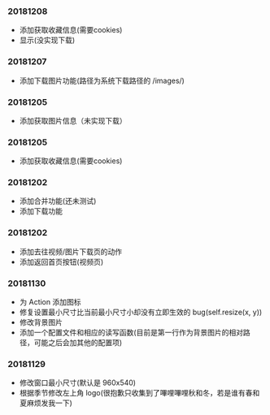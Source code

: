 ### 20181208
- 添加获取收藏信息(需要cookies)
- 显示(没实现下载)

### 20181207
- 添加下载图片功能(路径为系统下载路径的 /images/)

### 20181205
- 添加获取图片信息（未实现下载）

### 20181205
- 添加获取收藏信息(需要cookies)

### 20181202
- 添加合并功能(还未测试)
- 添加下载功能

### 20181202
- 添加去往视频/图片下载页的动作
- 添加返回首页按钮(视频页)

### 20181130
- 为 Action 添加图标
- 修复设置最小尺寸比当前最小尺寸小却没有立即生效的 bug(self.resize(x, y))
- 修改背景图片
- 添加一个配置文件和相应的读写函数(目前是第一行作为背景图片的相对路径，可能之后会加其他的配置项)

### 20181129
- 修改窗口最小尺寸(默认是 960x540)
- 根据季节修改左上角 logo(很抱歉只收集到了嗶哩嗶哩秋和冬，若是谁有春和夏麻烦发我一下)